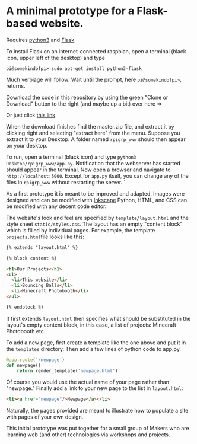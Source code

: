 # A minimal prototype for a Flask-based website.

Requires [python3](https://www.python.org/) and [Flask](http://flask.pocoo.org/).

To install Flask on an internet-connected raspbian, open a terminal (black icon, upper left of the desktop) and type

```
pi@somekindofpi> sudo apt-get install python3-flask
```

Much verbiage will follow. Wait until the prompt, here `pi@somekindofpi>`, returns.

Download the code in this repository by using the green "Clone or Download" button to the right (and maybe up a bit) over here =>

Or just click [this link](https://github.com/WilCrofter/rpigrp_www/archive/master.zip).

When the download finishes find the master.zip file, and extract it by clicking right and selecting "extract here" from the menu. Suppose you extract it to your Desktop. A folder named `rpigrp_www` should then appear on your desktop.

To run, open a terminal (black icon) and type `python3 Desktop/rpigrp_www/app.py`. Notification that the webserver has started should appear in the  terminal. Now open a browser and navigate to `http://localhost:5000`. Except for `app.py` itself, you can change any of the files in `rpigrp_www` without restarting the server. `

As a first prototype it is meant to be improved and adapted. Images were designed and can be modified with [Inkscape](https://inkscape.org.) Python, HTML, and CSS can be modified with any decent code editor.

The website's look and feel are specified by `template/layout.html` and the style sheet `static/styles.css`. The layout has an empty "content block" which is filled by individual pages. For example, the template `projects.html`file looks like this:

``` html
{% extends "layout.html" %}

{% block content %}

<h1>Our Projects</h1>
<ul>
  <li>This website</li>
  <li>Bouncing Balls</li>
  <li>Minecraft Photobooth</li>
</ul>

{% endblock %}
```
It first extends `layout.html` then specifies what should be substituted in the layout's empty content block, in this case, a list of projects: Minecraft Photobooth etc.

To add a new page, first create a template like the one above and put it in the `templates` directory. Then add a few lines of python code to app.py.

``` python
@app.route('/newpage')
def newpage()
	return render_template('newpage.html')
```
Of course you would use the actual name of your page rather than "newpage." Finally add a link to your new page to the list in `layout.html`:

```html
<li><a href="newpage"/>Newpage</a></li>
```
Naturally, the pages provided are meant to illustrate how to populate a site with pages of your own design.

This initial prototype was put together for a small group of Makers who are learning web (and other) technologies via workshops and projects.
